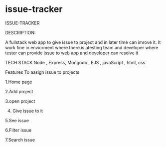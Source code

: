 # issue-tracker

ISSUE-TRACKER 

DESCRIPTION:

A fullstack web app to give issue to project and in later time can imrove it.
It work fine in enviorment where there is atesting team and developer where tester can provide issue to web app and developer can resolve it


TECH STACK
Node , Express, Mongodb , EJS , javaScript , html, css

Features
To aasign issue to projects

1.Home page

2.Add project

3.open project

4. Give issue to it

5.See issue

6.Filter issue

7.Search issue



